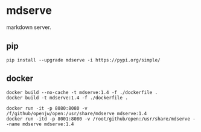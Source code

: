 # mdserve
markdown server.

## pip
```
pip install --upgrade mdserve -i https://pypi.org/simple/
```

## docker
```
docker build --no-cache -t mdserve:1.4 -f ./dockerfile .
docker build -t mdserve:1.4 -f ./dockerfile .

docker run -it -p 8080:8080 -v /f/github/openjw/open:/usr/share/mdserve mdserve:1.4
docker run -itd -p 8001:8080 -v /root/github/open:/usr/share/mdserve --name mdserve mdserve:1.4
```

